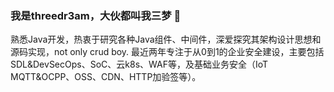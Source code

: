 ### 我是threedr3am，大伙都叫我三梦 👋
熟悉Java开发，热衷于研究各种Java组件、中间件，深爱探究其架构设计思想和源码实现，not only crud boy.
最近两年专注于从0到1的企业安全建设，主要包括SDL&DevSecOps、SoC、云k8s、WAF等，及基础业务安全（IoT MQTT&OCPP、OSS、CDN、HTTP加验签等）。

<!--
**threedr3am/threedr3am** is a ✨ _special_ ✨ repository because its `README.md` (this file) appears on your GitHub profile.

Here are some ideas to get you started:

- 🔭 I’m currently working on ...
- 🌱 I’m currently learning ...
- 👯 I’m looking to collaborate on ...
- 🤔 I’m looking for help with ...
- 💬 Ask me about ...
- 📫 How to reach me: ...
- 😄 Pronouns: ...
- ⚡ Fun fact: ...
-->

